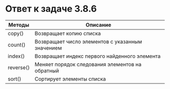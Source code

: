 # Ответ к задаче 3.8.6

| Методы    | Описание                                         |
|-----------|--------------------------------------------------|
| copy()    | Возвращает копию списка                          |
| count()   | Возвращает число элементов с указанным значением |
| index()   | Возвращает индекс первого найденного элемента    |
| reverse() | Меняет порядок следования элементов на обратный  |
| sort()    | Сортирует элементы списка                        |
